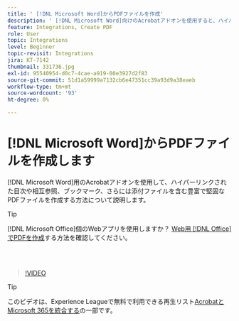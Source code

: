 ```yaml
---
title: ' [!DNL Microsoft Word]からPDFファイルを作成'
description: ' [!DNL Microsoft Word]向けのAcrobatアドオンを使用すると、ハイパーリンク化された目次や相互参照、ブックマーク、添付ファイルを含む、豊富で堅牢なPDFファイルを簡単に作成できます'
feature: Integrations, Create PDF
role: User
topic: Integrations
level: Beginner
topic-revisit: Integrations
jira: KT-7142
thumbnail: 331736.jpg
exl-id: 95540954-d0c7-4cae-a919-00e3927d2f83
source-git-commit: 51d1a59999a7132cb6e47351cc39a93d9a38eaeb
workflow-type: tm+mt
source-wordcount: '93'
ht-degree: 0%

---
```


# [!DNL Microsoft Word]からPDFファイルを作成します

[!DNL Microsoft Word]用のAcrobatアドオンを使用して、ハイパーリンクされた目次や相互参照、ブックマーク、さらには添付ファイルを含む豊富で堅固なPDFファイルを作成する方法について説明します。

>[!TIP]
>
>[!DNL Microsoft Office]個のWebアプリを使用しますか？ [Web用 [!DNL Office] でPDFを作成](../integrate/createofficeweb.md)する方法を確認してください。

<br> 

>[!VIDEO](https://video.tv.adobe.com/v/331736?quality=12&learn=on&hidetitle=true)

>[!TIP]
>
>このビデオは、Experience Leagueで無料で利用できる再生リスト[AcrobatとMicrosoft 365を統合する](https://experienceleague.adobe.com/ja/playlists/acrobat-integrate-microsoft-365)の一部です。